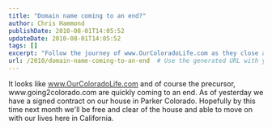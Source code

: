```yaml
---
title: "Domain name coming to an end?"
author: Chris Hammond
publishDate: 2010-08-01T14:05:52
updateDate: 2010-08-01T14:05:52
tags: []
excerpt: "Follow the journey of www.OurColoradoLife.com as they close a chapter in Colorado and prepare to start anew in California."
url: /2010/domain-name-coming-to-an-end  # Use the generated URL with year
---
```

<p>It looks like <a style="color: rgb(51, 51, 51); text-decoration: underline; " href="https://www.OurColoradoLife.com">www.OurColoradoLife.com</a> and of course the precursor, www.going2colorado.com are quickly coming to an end. As of yesterday we have a signed contract on our house in Parker Colorado. Hopefully by this time next month we'll be free and clear of the house and able to move on with our lives here in California.</p>


